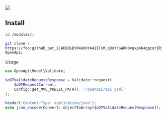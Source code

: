 
<img src="https://github.com/gueff/myMVC_module_OpenApi/actions/workflows/super-linter.yml/badge.svg">

## Install

~~~bash
cd /modules/;

git clone \
https://foo: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@github.com/gueff/myMVC_module_OpenApi.git \
OpenApi;
~~~

_Usage_  
~~~php
use OpenApi\Model\Validate;

$oDTValidateRequestResponse = Validate::request(
    $oDTRequestCurrent,
    Config::get_MVC_PUBLIC_PATH(). '/openapi/api.yaml'
);

header('Content-Type: application/json');
echo json_encode(Convert::objectToArray($oDTValidateRequestResponse));
~~~
